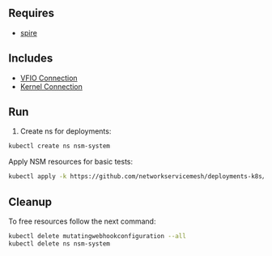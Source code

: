 ## Requires

- [spire](../spire)

## Includes

- [VFIO Connection](../use-cases/Vfio2Noop)
- [Kernel Connection](../use-cases/SriovKernel2Noop)

## Run

1. Create ns for deployments:
```bash
kubectl create ns nsm-system
```

Apply NSM resources for basic tests:
```bash
kubectl apply -k https://github.com/networkservicemesh/deployments-k8s/examples/sriov?ref=f6377a3745be2fe12e03423e57d31b5e36a112b0
```

## Cleanup

To free resources follow the next command:
```bash
kubectl delete mutatingwebhookconfiguration --all
kubectl delete ns nsm-system
```
